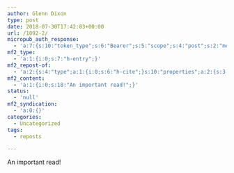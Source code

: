 ```yaml
---
author: Glenn Dixon
type: post
date: 2018-07-30T17:42:03+00:00
url: /1092-2/
micropub_auth_response:
  - 'a:7:{s:10:"token_type";s:6:"Bearer";s:5:"scope";s:4:"post";s:2:"me";s:27:"https://glenn.thedixons.net";s:9:"issued_by";s:55:"https://glenn.thedixons.net/wp-json/indieauth/1.0/token";s:9:"client_id";s:24:"https://micropublish.net";s:9:"issued_at";i:1532972493;s:4:"user";i:1;}'
mf2_type:
  - 'a:1:{i:0;s:7:"h-entry";}'
mf2_repost-of:
  - 'a:2:{s:4:"type";a:1:{i:0;s:6:"h-cite";}s:10:"properties";a:2:{s:3:"url";a:1:{i:0;s:80:"https://qz.com/1342757/everything-bad-about-facebook-is-bad-for-the-same-reason/";}s:4:"name";a:1:{i:0;s:56:"Everything Bad About Facebook is Bad for the Same Reason";}}}'
mf2_content:
  - 'a:1:{i:0;s:18:"An important read!";}'
status:
  - 'null'
mf2_syndication:
  - 'a:0:{}'
categories:
  - Uncategorized
tags:
  - reposts

---
```

An important read!